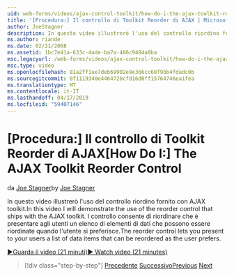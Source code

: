 ```yaml
---
uid: web-forms/videos/ajax-control-toolkit/how-do-i-the-ajax-toolkit-reorder-control
title: '[Procedura:] Il controllo di Toolkit Reorder di AJAX | Microsoft Docs'
author: JoeStagner
description: In questo video illustrerò l'uso del controllo riordino fornito con AJAX toolkit. Il controllo di riordino consente di presentare agli utenti o un elenco...
ms.author: riande
ms.date: 02/21/2008
ms.assetid: 1bc7e41a-633c-4ade-ba7a-486c9484a0ba
msc.legacyurl: /web-forms/videos/ajax-control-toolkit/how-do-i-the-ajax-toolkit-reorder-control
msc.type: video
ms.openlocfilehash: 81a2ff1ae7deb69902e9e366cc68f9bb4fdadc0b
ms.sourcegitcommit: 0f1119340e4464720cfd16d0ff15764746ea1fea
ms.translationtype: MT
ms.contentlocale: it-IT
ms.lasthandoff: 04/17/2019
ms.locfileid: "59407146"
---
```

# <a name="how-do-i-the-ajax-toolkit-reorder-control"></a><span data-ttu-id="28ee5-104">[Procedura:] Il controllo di Toolkit Reorder di AJAX</span><span class="sxs-lookup"><span data-stu-id="28ee5-104">[How Do I:] The AJAX Toolkit Reorder Control</span></span>

<span data-ttu-id="28ee5-105">da [Joe Stagner](https://github.com/JoeStagner)</span><span class="sxs-lookup"><span data-stu-id="28ee5-105">by [Joe Stagner](https://github.com/JoeStagner)</span></span>

<span data-ttu-id="28ee5-106">In questo video illustrerò l'uso del controllo riordino fornito con AJAX toolkit.</span><span class="sxs-lookup"><span data-stu-id="28ee5-106">In this video I will demonstrate the use of the reorder control that ships with the AJAX toolkit.</span></span> <span data-ttu-id="28ee5-107">I controllo consente di riordinare che è presentare agli utenti un elenco di elementi di dati che possono essere riordinate quando l'utente si preferisce.</span><span class="sxs-lookup"><span data-stu-id="28ee5-107">The reorder control lets you present to your users a list of data items that can be reordered as the user prefers.</span></span>

[<span data-ttu-id="28ee5-108">&#9654;Guarda il video (21 minuti)</span><span class="sxs-lookup"><span data-stu-id="28ee5-108">&#9654; Watch video (21 minutes)</span></span>](https://channel9.msdn.com/Blogs/ASP-NET-Site-Videos/how-do-i-the-ajax-toolkit-reorder-control)

> [!div class="step-by-step"]
> <span data-ttu-id="28ee5-109">[Precedente](how-do-i-use-the-aspnet-ajax-updatepanelanimation-extender.md)
> [Successivo](utilize-the-ajax-rating-control-in-the-aspnet-toolkit.md)</span><span class="sxs-lookup"><span data-stu-id="28ee5-109">[Previous](how-do-i-use-the-aspnet-ajax-updatepanelanimation-extender.md)
[Next](utilize-the-ajax-rating-control-in-the-aspnet-toolkit.md)</span></span>
